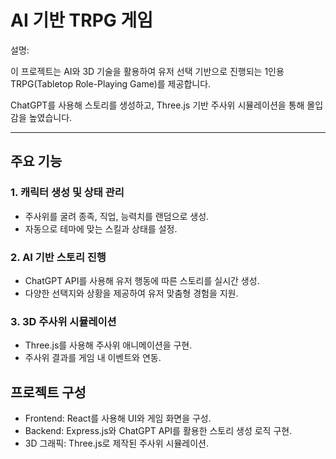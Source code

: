 # AI 기반 TRPG 게임
설명:

이 프로젝트는 AI와 3D 기술을 활용하여 유저 선택 기반으로 진행되는 1인용 TRPG(Tabletop Role-Playing Game)를 제공합니다.

ChatGPT를 사용해 스토리를 생성하고, Three.js 기반 주사위 시뮬레이션을 통해 몰입감을 높였습니다.

---

## 주요 기능

### 1. 캐릭터 생성 및 상태 관리
+ 주사위를 굴려 종족, 직업, 능력치를 랜덤으로 생성.
+ 자동으로 테마에 맞는 스킬과 상태를 설정.

### 2. AI 기반 스토리 진행
+ ChatGPT API를 사용해 유저 행동에 따른 스토리를 실시간 생성.
+ 다양한 선택지와 상황을 제공하여 유저 맞춤형 경험을 지원.

### 3. 3D 주사위 시뮬레이션
+ Three.js를 사용해 주사위 애니메이션을 구현.
+ 주사위 결과를 게임 내 이벤트와 연동.

## 프로젝트 구성
+ Frontend: React를 사용해 UI와 게임 화면을 구성.
+ Backend: Express.js와 ChatGPT API를 활용한 스토리 생성 로직 구현.
+ 3D 그래픽: Three.js로 제작된 주사위 시뮬레이션.
